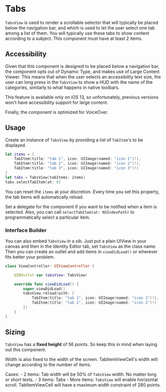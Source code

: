 #  Tabs
`TabsView` is used to render a scrollable selector that will typically be placed below the navigation bar, and which is used to let the user select one tab among a list of them. You will typically use these tabs to show content according to a subject. This component must have at least 2 items.

## Accessibility

Given that this component is designed to be placed below a navigation bar, the component opts out of Dynamic Type, and makes use of Large Content Viewer. This means that when the user selects an accessibility text size, the user can long press in the `TabsView` to show a HUD with the name of the categories, similarly to what happens in native toolbars.


This feature is available only on iOS 13, so unfortunately, previous versions won't have accessibility support for large content.

Finally, the component is optimized for VoiceOver.


## Usage

Create an instance of `TabsView` by providing a list of `TabItem`'s to be displayed.

```swift
let items = [
    TabItem(title: "tab 1", icon: UIImage(named: "icon 1")!),
    TabItem(title: "tab 2", icon: UIImage(named: "icon 2")!),
    TabItem(title: "tab 3", icon: UIImage(named: "icon 3")!)
]
let tabs = TabsView(tabItems: items)
tabs.selectTabItem(at: 0)
```

You can reset the `items`  at your discretion. Every time you set this property, the tab items will automatically reload.

Set a delegate for the component if you want to be notified when a item is selected. Also, you can call `selectTabItem(at: NSIndexPath)` to programmatically select a particular item.

### Interface Builder

You can also embed  `TabsView` in a xib. Just put a plain UIView in your canvas and then in the Identity Editor tab, set  `TabsView` as the class name. Then you can create an outlet and add items in `viewDidLoad()` or wherever fits better your problem.

```swift
class ViewController: UIViewController {

    @IBOutlet var tabsView: TabsView!

    override func viewDidLoad() {
        super.viewDidLoad()
        tabsView.reload(with: [
            TabItem(title: "tab 1", icon: UIImage(named: "icon 1")!),
            TabItem(title: "tab 2", icon: UIImage(named: "icon 2")!)
        ])
    }
}
```


## Sizing

`TabsView` has a **fixed height** of 56 points. So keep this in mind when laying out this component. 

Width is also fixed to the width of the screen. TabItemViewCell's width will change according to the number of items. 

Cases:
    - 2 items: Tab width will be 50% of `TabsView` width. No matter long or short texts.
    - 3 items: Tabs
    - More items: `TabsView` will enable horizontal scroll. TabItemViewCell will have a maximum width constraint of 280 points.

